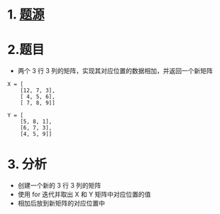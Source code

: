# 1. [题源](https://fishc.com.cn/forum.php?mod=viewthread&tid=84912&ctid=588)


# 2.题目

- 两个 3 行 3 列的矩阵，实现其对应位置的数据相加，并返回一个新矩阵

```
X = [
	[12, 7, 3],
	[ 4, 5, 6],
	[ 7, 8, 9]]

Y = [
	[5, 8, 1],
	[6, 7, 3],
	[4, 5, 9]]
```


# 3. 分析

- 创建一个新的 3 行 3 列的矩阵
- 使用 for 迭代并取出 X 和 Y 矩阵中对应位置的值
- 相加后放到新矩阵的对应位置中

